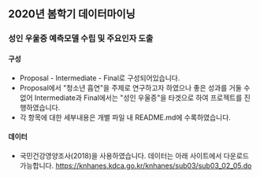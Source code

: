 ## 2020년 봄학기 데이터마이닝
### 성인 우울증 예측모델 수립 및 주요인자 도출

#### 구성
 - Proposal - Intermediate - Final로 구성되어있습니다. 
 - Proposal에서 "청소년 흡연"을 주제로 연구하고자 하였으나 좋은 성과를 거둘 수 없어 Intermediate과 Final에서는 "성인 우울증"을 타겟으로 하여 프로젝트를 진행하였습니다.
 - 각 항목에 대한 세부내용은 개별 파일 내 README.md에 수록하였습니다. 

#### 데이터
 - 국민건강영양조사(2018)을 사용하였습니다. 데이터는 아래 사이트에서 다운로드 가능합니다.
 https://knhanes.kdca.go.kr/knhanes/sub03/sub03_02_05.do
